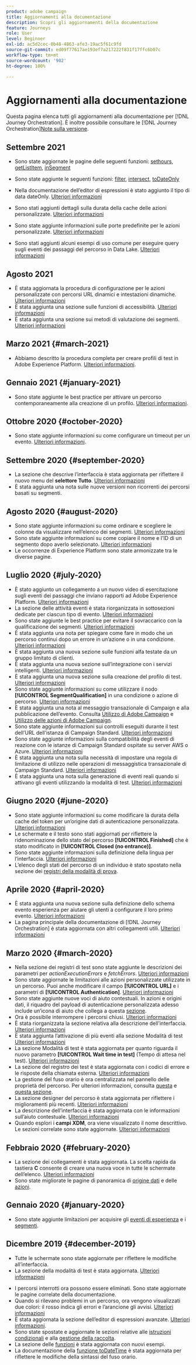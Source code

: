 ```yaml
---
product: adobe campaign
title: Aggiornamenti alla documentazione
description: Scopri gli aggiornamenti della documentazione
feature: Journeys
role: User
level: Beginner
exl-id: ac5d2cec-0b48-4863-afe3-19ac5f61c9fd
source-git-commit: ed09f77617ae193ef7a217222f831f17ffc6b07c
workflow-type: tm+mt
source-wordcount: '902'
ht-degree: 100%

---
```


# Aggiornamenti alla documentazione

Questa pagina elenca tutti gli aggiornamenti alla documentazione per [!DNL Journey Orchestration].
È inoltre possibile consultare le [!DNL Journey Orchestration][Note sulla versione](../release-notes/release-notes.md).

## Settembre 2021

* Sono state aggiornate le pagine delle seguenti funzioni: [sethours](../functions/functionsethours.md), [getListItem](../functions/functiongetlistitem.md), [inSegment](../functions/functioninsegment.md)

* Sono state aggiunte le seguenti funzioni: [filter](../functions/functionfilter.md), [intersect](../functions/functionintersect.md), [toDateOnly](../functions/functiontodateonly.md)

* Nella documentazione dell’editor di espressioni è stato aggiunto il tipo di data dateOnly. [Ulteriori informazioni](../expression/data-types.md)

* Sono stati aggiunti dettagli sulla durata della cache delle azioni personalizzate. [Ulteriori informazioni](../datasource/external-data-sources.md#section_wjp_nl5_nhb)

* Sono state aggiunte informazioni sulle porte predefinite per le azioni personalizzate. [Ulteriori informazioni](../action/url-configuration.md)

* Sono stati aggiunti alcuni esempi di uso comune per eseguire query sugli eventi dei passaggi del percorso in Data Lake. [Ulteriori informazioni](../building-journeys/query-examples.md)

## Agosto 2021

* È stata aggiornata la procedura di configurazione per le azioni personalizzate con percorsi URL dinamici e intestazioni dinamiche. [Ulteriori informazioni](../action/url-configuration.md)
* È stata aggiunta una sezione sulle funzioni di accessibilità. [Ulteriori informazioni](../about/user-interface.md#accessibility)
* È stata aggiunta una sezione sui metodi di valutazione dei segmenti. [Ulteriori informazioni](../segment/about-segments.md#evaluation-method-in-journey-orchestration)

## Marzo 2021 {#march-2021}

* Abbiamo descritto la procedura completa per creare profili di test in Adobe Experience Platform. [Ulteriori informazioni](../building-journeys/creating-test-profiles.md).

## Gennaio 2021 {#january-2021}

* Sono state aggiunte le best practice per attivare un percorso contemporaneamente alla creazione di un profilo. [Ulteriori informazioni](../about/limitations.md#journeys-limitation-profile-creation).

## Ottobre 2020 {#october-2020}

* Sono state aggiunte informazioni su come configurare un timeout per un evento. [Ulteriori informazioni](../building-journeys/event-activities.md#listening-to-events-during-a-specific-time).

## Settembre 2020 {#september-2020}

* La sezione che descrive l’interfaccia è stata aggiornata per riflettere il nuovo menu del **selettore Tutto**. [Ulteriori informazioni](../about/user-interface.md)
* È stata aggiunta una nota sulle nuove versioni non ricorrenti dei percorsi basati su segmenti.

## Agosto 2020 {#august-2020}

* Sono state aggiunte informazioni su come ordinare e scegliere le colonne da visualizzare nell’elenco dei segmenti. [Ulteriori informazioni](../building-journeys/segment-qualification-events.md)
* Sono state aggiunte informazioni su come copiare il nome e l’ID di un segmento dopo averlo selezionato. [Ulteriori informazioni](../building-journeys/segment-qualification-events.md)
* Le occorrenze di Experience Platform sono state armonizzate tra le diverse pagine.

## Luglio 2020 {#july-2020}

* È stato aggiunto un collegamento a un nuovo video di esercitazione sugli eventi dei passaggi che inviano rapporti ad Adobe Experience Platform. [Ulteriori informazioni](../building-journeys/sharing-overview.md)
* La sezione delle attività eventi è stata riorganizzata in sottosezioni dedicate per ciascun tipo di evento. [Ulteriori informazioni](../building-journeys/event-activities.md)
* Sono state aggiunte le best practice per evitare il sovraccarico con la qualificazione dei segmenti. [Ulteriori informazioni](../building-journeys/segment-qualification-events.md#speed-segment-qualification)
* È stata aggiunta una nota per spiegare come fare in modo che un percorso continui dopo un errore in un’azione o in una condizione. [Ulteriori informazioni](../about/troubleshooting.md#section_h3q_kqk_fhb)
* È stata aggiunta una nuova sezione sulle funzioni alfa testate da un gruppo limitato di clienti.
* È stata aggiunta una nuova sezione sull’integrazione con i servizi intelligenti. [Ulteriori informazioni](../ai-services/ai-services-overview.md)
* È stata aggiunta una nuova sezione sulla creazione del profilo di test. [Ulteriori informazioni](../building-journeys/testing-the-journey.md)
* Sono state aggiunte informazioni su come utilizzare il nodo **[!UICONTROL SegmentQualification]** in una condizione o azione di percorso. [Ulteriori informazioni](../building-journeys/segment-qualification-events.md)
* È stata aggiunta una nota al messaggio transazionale di Campaign e alla pubblicazione dell’evento. Consulta [Utilizzo di Adobe Campaign](../action/working-with-adobe-campaign.md) e [Utilizzo delle azioni di Adobe Campaign](../building-journeys/using-adobe-campaign-actions.md).
* Sono state aggiunte informazioni sui controlli eseguiti durante il test dell’URL dell’istanza di Campaign Standard. [Ulteriori informazioni](../action/working-with-adobe-campaign.md)
* Sono state aggiunte informazioni sulla compatibilità degli eventi di reazione con le istanze di Campaign Standard ospitate su server AWS o Azure. [Ulteriori informazioni](../building-journeys/reaction-events.md)
* È stata aggiunta una nota sulla necessità di impostare una regola di limitazione di utilizzo nelle operazioni di messaggistica transazionale di Campaign Standard. [Ulteriori informazioni](../action/working-with-adobe-campaign.md)
* È stata aggiunta una nota sulla generazione di eventi reali quando si attivano gli eventi utilizzando la modalità di test. [Ulteriori informazioni](../building-journeys/testing-the-journey.md#firing_events)

## Giugno 2020 {#june-2020}

* Sono state aggiunte informazioni su come modificare la durata della cache del token per un’origine dati di autenticazione personalizzata. [Ulteriori informazioni](../datasource/external-data-sources.md#section_wjp_nl5_nhb)
* Le schermate e il testo sono stati aggiornati per riflettere la ridenominazione dello stato del percorso **[!UICONTROL Finished]** che è stato modificato in **[!UICONTROL Closed (no entrance)]**.
* Sono state aggiunte informazioni sulla definizione della lingua per l’interfaccia. [Ulteriori informazioni](../about/user-interface.md)
* L’elenco degli stati del percorso di un individuo è stato spostato nella sezione dei [registri della modalità di prova](../building-journeys/testing-the-journey.md#viewing_logs).

## Aprile 2020 {#april-2020}

* È stata aggiunta una nuova sezione sulla definizione dello schema evento esperienza per aiutare gli utenti a configurare il loro primo evento. [Ulteriori informazioni](../event/experience-event-schema.md)
* La pagina principale della documentazione di [!DNL Journey Orchestration] è stata aggiornata con altri collegamenti utili. [Ulteriori informazioni](../../journey-orchestration-home.md)

## Marzo 2020 {#march-2020}

* Nella sezione dei registri di test sono state aggiunte le descrizioni dei parametri per _actionExecutionErrors_ e _fetchErrors_. [Ulteriori informazioni](../building-journeys/testing-the-journey.md#viewing_logs)
* Sono state aggiornate le limitazioni alle azioni personalizzate utilizzate in un percorso. Puoi anche modificare il campo **[!UICONTROL URL]** e i parametri di **[!UICONTROL Authentication]**. [Ulteriori informazioni](../action/about-custom-action-configuration.md)
* Sono state aggiunte nuove voci di aiuto contestuali. In azioni e origini dati, il riquadro del payload di autenticazione personalizzata adesso include un’icona di aiuto che collega a questa [sezione](../datasource/external-data-sources.md#section_wjp_nl5_nhb).
* Ora è possibile interrompere i percorsi chiusi. [Ulteriori informazioni](../building-journeys/using-the-journey-designer.md)
* È stata riorganizzata la sezione relativa alla descrizione dell’interfaccia. [Ulteriori informazioni](../about/user-interface.md)
* È stata aggiunta l’attivazione di più eventi alla sezione Modalità di test [Ulteriori informazioni](../building-journeys/testing-the-journey.md#firing_events)
* La sezione Modalità di test è stata aggiornata per quanto riguarda il nuovo parametro **[!UICONTROL Wait time in test]** (Tempo di attesa nel test). [Ulteriori informazioni](../building-journeys/testing-the-journey.md)
* La sezione del registro dei test è stata aggiornata con i codici di errore e le risposte della chiamata esterna. [Ulteriori informazioni](../building-journeys/testing-the-journey.md#viewing_logs)
* La gestione del fuso orario è ora centralizzata nel pannello delle proprietà del percorso. Per ulteriori informazioni, consulta [questa](../building-journeys/changing-properties.md#timezone) e [questa sezione](../building-journeys/timezone-management.md).
* La sezione designer del percorso è stata aggiornata per riflettere i miglioramenti più recenti. [Ulteriori informazioni](../building-journeys/using-the-journey-designer.md)
* La descrizione dell’interfaccia è stata aggiornata con le informazioni sull’aiuto contestuale. [Ulteriori informazioni](../about/user-interface.md#section_ksq_zr1_ffb)
* Quando esplori i **campi XDM**, ora viene visualizzato il nome descrittivo. Le sezioni correlate sono state aggiornate. [Ulteriori informazioni](../about/user-interface.md#friendly-names-display)

## Febbraio 2020 {#february-2020}

* La sezione dei collegamenti è stata aggiornata. La scelta rapida da tastiera **C** consente di creare una nuova voce in tutte le schermate dell’elenco. [Ulteriori informazioni](../about/user-interface.md#section_ksq_zr1_ffb)
* Sono state migliorate le pagine di panoramica di [origine dati](../datasource/about-data-sources.md) e delle [azioni](../action/action.md).

## Gennaio 2020 {#january-2020}

* Sono state aggiunte limitazioni per acquisire gli [eventi di esperienza](../datasource/adobe-experience-platform-data-source.md) e i [segmenti](../functions/functioninsegment.md).

<!--* The [getBestSendTime documentation](../functions/functiongetbestsendtime.md) has been updated.-->

## Dicembre 2019 {#december-2019}

* Tutte le schermate sono state aggiornate per riflettere le modifiche all’interfaccia.
* La sezione della modalità di test è stata aggiornata. [Ulteriori informazioni](../building-journeys/testing-the-journey.md)
<!--* A warning has been added in the [email send time optimization](../building-journeys/wait-activity.md) and [predictive fatigue scores](../ai-services/leveraging-fatigue-scores.md) sections. These capabilities are only available to customers who use the [Adobe Experience Platform Data Connector](https://experienceleague.adobe.com/docs/campaign-standard/using/integrating-with-adobe-cloud/adobe-experience-platform/data-connector/aep-about-data-connector.html).-->
* I percorsi interrotti ora possono essere eliminati. Sono state aggiornate le pagine correlate della documentazione.
* Quando si rilevano problemi in un percorso, ora vengono visualizzati due colori: il rosso indica gli errori e l’arancione gli avvisi. [Ulteriori informazioni](../about/troubleshooting.md)
* È stata aggiornata la sezione dell’editor di espressioni avanzate. [Ulteriori informazioni](../expression/expressionadvanced.md).
* Sono state spostate e aggiornate le sezioni relative alle [istruzioni condizionali](../expression/conditional-instruction.md) e alla [gestione della raccolta](../expression/collection-management-functions.md).
* La sezione delle [funzioni](../expression/functions.md) è stata aggiornata con nuovi esempi.
* La documentazione della [funzione toDateTime](../functions/functiontodatetime.md) è stata aggiornata per riflettere le modifiche della sintassi del fuso orario.
